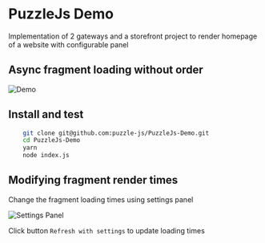 # PuzzleJs Demo

Implementation of 2 gateways and a storefront project to render homepage of a website with configurable panel


## Async fragment loading without order

![Demo](https://media.giphy.com/media/9V1uzzopXQC4zOgyAV/giphy.gif)


## Install and test

```bash
    git clone git@github.com:puzzle-js/PuzzleJs-Demo.git
    cd PuzzleJs-Demo
    yarn
    node index.js
```

## Modifying fragment render times

Change the fragment loading times using settings panel

![Settings Panel](http://i67.tinypic.com/21mr9yt.jpg)

Click button `Refresh with settings` to update loading times
